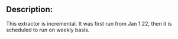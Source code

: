 ## Description:
This extractor is incremental. It was first run from Jan 1 22, then it is scheduled to run on weekly basis.
